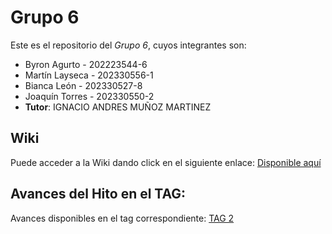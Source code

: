 
# Grupo 6

Este es el repositorio del *Grupo 6*, cuyos integrantes son:

* Byron Agurto - 202223544-6
* Martín Layseca - 202330556-1
* Bianca León - 202330527-8
* Joaquín Torres - 202330550-2
* **Tutor**: IGNACIO ANDRES MUÑOZ MARTINEZ

## Wiki

Puede acceder a la Wiki dando click en el siguiente enlace: [Disponible aquí](https://github.com/Joaquinn0101/GRUPOSEGFAULT-2025-PROYINF/wiki)

## Avances del Hito en el TAG:

Avances disponibles en el tag correspondiente: [TAG 2](https://github.com/Joaquinn0101/GRUPOSEGFAULT-2025-PROYINF/releases/tag/hito-2)
